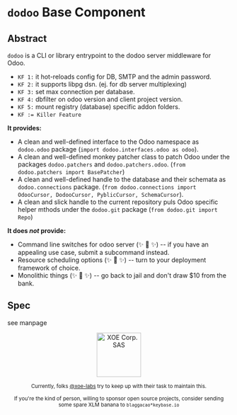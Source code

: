 # `dodoo` Base Component

## Abstract

`dodoo` is a CLI or library entrypoint to the dodoo server middleware for Odoo.

- `KF 1:` it hot-reloads config for DB, SMTP and the admin password.
- `KF 2:` it supports libpg dsn. (ej. for db server multiplexing)
- `KF 3:` set max connection per database.
- `KF 4:` dbfilter on odoo version and client project version.
- `KF 5:` mount registry (database) specific addon folders.
- `KF := Killer Feature`

**It provides:**

- A clean and well-defined interface to the Odoo namespace as `dodoo.odoo`
  package (`import dodoo.interfaces.odoo as odoo`).
- A clean and well-defined monkey patcher class to patch Odoo under the packages
  `dodoo.patchers` and `dodoo.patchers.odoo`. (`from dodoo.patchers import
  BasePatcher`)
- A clean and well-defined handle to the database and their schemata as
  `dodoo.connections` package. (`from dodoo.connections import OdooCursor,
  DodooCursor, PyblicCursor, SchemaCursor`).
- A clean and slick handle to the current repository puls Odoo specific helper
  mthods under the `dodoo.git` package (`from dodoo.git import Repo`)

**It does _not_ provide:**

- Command line switches for odoo server (✨ 🍰 ✨) -- if you have an appealing
  use case, submit a subcommand instead.
- Resource scheduling options (✨ 🍰 ✨) -- turn to your deployment framework
  of choice.
- Monolithic things (✨ 🍰 ✨) -- go back to jail and don't draw $10 from the
  bank.

## Spec

see manpage

<div align="center">
    <div>
        <a href="https://xoe.solutions">
            <img width="100" src="https://erp.xoe.solutions/logo.png" alt="XOE Corp. SAS">
        </a>
    </div>
    <p>
    <sub>Currently, folks <a href="https://github.com/xoe-labs/">@xoe-labs</a> try to keep up with their task to maintain this.</sub>
    </p>
    <p>
    <sub>If you're the kind of person, willing to sponsor open source projects, consider sending some spare XLM banana to <code>blaggacao*keybase.io</code></sub>
    </p>
</div>
